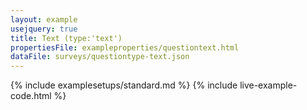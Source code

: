 ```yaml
---
layout: example
usejquery: true
title: Text (type:'text')
propertiesFile: exampleproperties/questiontext.html
dataFile: surveys/questiontype-text.json
---
```


{% include examplesetups/standard.md %}
{% include live-example-code.html %}